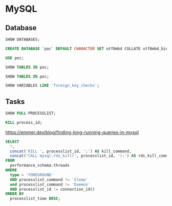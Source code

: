 # MySQL

## Database

```sql
SHOW DATABASES;
```

```sql
CREATE DATABASE `poc` DEFAULT CHARACTER SET utf8mb4 COLLATE utf8mb4_bin;
```

```sql
USE poc;
```

```sql
SHOW TABLES IN poc;
```

```sql
SHOW TABLES IN poc;
```

```sql
SHOW VARIABLES LIKE 'foreign_key_checks';
```

## Tasks

```sql
SHOW FULL PROCESSLIST;
```

```sql
KILL process_id;
```

https://emmer.dev/blog/finding-long-running-queries-in-mysql

```sql
SELECT
  *,
  concat('KILL ', processlist_id, ';') AS kill_command,
  concat('CALL mysql.rds_kill(', processlist_id, ');') AS rds_kill_command
FROM
  performance_schema.threads
WHERE
  type = 'FOREGROUND'
  AND processlist_command != 'Sleep'
  and processlist_command != 'Daemon'
  AND processlist_id != connection_id()
ORDER BY
  processlist_time DESC;
```
